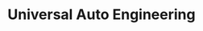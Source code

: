 ---
title: "Universal Auto Engineering"
url: /karachi/universal-auto-engineering/
shop: Autoteile
---